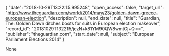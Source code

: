 {
  "date": "2018-10-29T13:22:15.995248", 
  "open_access": false, 
  "target_url": "http://www.theguardian.com/world/2014/may/23/golden-dawn-greece-european-election", 
  "description": null, 
  "end_date": null, 
  "title": "Guardian, The: Golden Dawn ditches boots for suits in European election makeover", 
  "record_id": "20181029T132215/jezN+k81YM90QW8wmtGj+Q==", 
  "publisher": "theguardian.com", 
  "start_date": null, 
  "subject": "European Parliament Elections 2014"
}

None